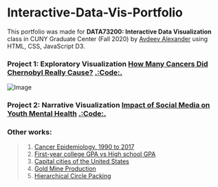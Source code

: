 # Interactive-Data-Vis-Portfolio
This portfolio was made for <b>DATA73200: Interactive Data Visualization</b> class in CUNY Graduate Center (Fall 2020) by [Avdeev Alexander](https://commons.gc.cuny.edu/members/aavdeev/) using HTML, CSS, JavaScript D3.
### Project 1: Exploratory Visualization [How Many Cancers Did Chernobyl Really Cause?](https://alexavdeyev.github.io/Interactive-Data-Vis-Portfolio/Project1/) [.:Code:.](https://github.com/alexavdeyev/Interactive-Data-Vis-Portfolio/tree/main/Project1)
![Image](https://alexavdeyev.github.io/Interactive-Data-Vis-Portfolio/data/cancer.png)
### Project 2: Narrative Visualization [Impact of Social Media on Youth Mental Health](https://alexavdeyev.github.io/Interactive-Data-Vis-Portfolio/Project2/) [.:Code:.](https://github.com/alexavdeyev/Interactive-Data-Vis-Portfolio/tree/main/Project2)
### Other works:
> 1. [Cancer Epidemiology, 1990 to 2017](https://alexavdeyev.github.io/Interactive-Data-Vis-Fall2020/tutorial4_timeseries/)
> 2. [First-year college GPA vs High school GPA](https://alexavdeyev.github.io/Interactive-Data-Vis-Fall2020/tutorial3_distributions/)
> 3. [Capital cities of the United States](https://alexavdeyev.github.io/Interactive-Data-Vis-Fall2020/tutorial5_geographic/)
> 4. [Gold Mine Production](https://alexavdeyev.github.io/Interactive-Data-Vis-Fall2020/tutorial2_quantities_and_amounts/)
> 5. [Hierarchical Circle Packing](https://alexavdeyev.github.io/Interactive-Data-Vis-Fall2020/tutorial6_hierarchical/)
